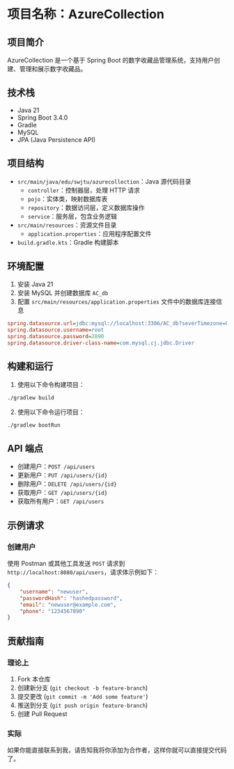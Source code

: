 # 项目名称：AzureCollection

## 项目简介

AzureCollection 是一个基于 Spring Boot 的数字收藏品管理系统，支持用户创建、管理和展示数字收藏品。

## 技术栈

- Java 21
- Spring Boot 3.4.0
- Gradle
- MySQL
- JPA (Java Persistence API)

## 项目结构

- `src/main/java/edu/swjtu/azurecollection`：Java 源代码目录
  - `controller`：控制器层，处理 HTTP 请求
  - `pojo`：实体类，映射数据库表
  - `repository`：数据访问层，定义数据库操作
  - `service`：服务层，包含业务逻辑
- `src/main/resources`：资源文件目录
  - `application.properties`：应用程序配置文件
- `build.gradle.kts`：Gradle 构建脚本

## 环境配置

1. 安装 Java 21
2. 安装 MySQL 并创建数据库 `AC_db`
3. 配置 `src/main/resources/application.properties` 文件中的数据库连接信息

```ini
spring.datasource.url=jdbc:mysql://localhost:3306/AC_db?severTimezone=UTC
spring.datasource.username=root
spring.datasource.password=2890
spring.datasource.driver-class-name=com.mysql.cj.jdbc.Driver
```

## 构建和运行

1. 使用以下命令构建项目：

```sh
./gradlew build
```

2. 使用以下命令运行项目：

```sh
./gradlew bootRun
```

## API 端点

- 创建用户：`POST /api/users`
- 更新用户：`PUT /api/users/{id}`
- 删除用户：`DELETE /api/users/{id}`
- 获取用户：`GET /api/users/{id}`
- 获取所有用户：`GET /api/users`

## 示例请求

### 创建用户

使用 Postman 或其他工具发送 `POST` 请求到 `http://localhost:8080/api/users`，请求体示例如下：

```json
{
    "username": "newuser",
    "passwordHash": "hashedpassword",
    "email": "newuser@example.com",
    "phone": "1234567890"
}
```

## 贡献指南

### 理论上
1. Fork 本仓库
2. 创建新分支 (`git checkout -b feature-branch`)
3. 提交更改 (`git commit -m 'Add some feature'`)
4. 推送到分支 (`git push origin feature-branch`)
5. 创建 Pull Request

### 实际
如果你能直接联系到我，请告知我将你添加为合作者，这样你就可以直接提交代码了。

